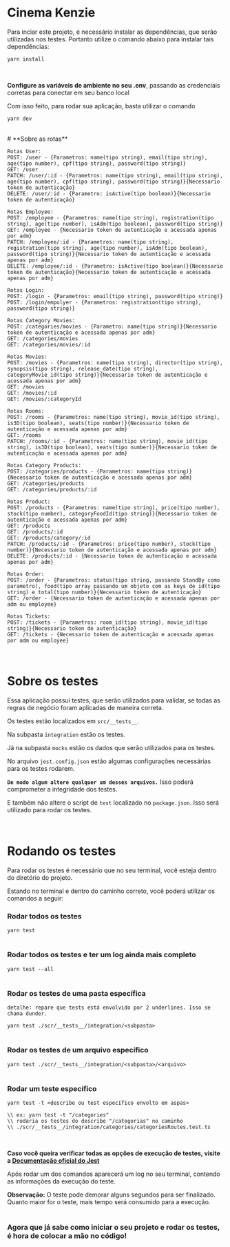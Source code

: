 # Cinema Kenzie

Para inciar este projeto, é necessário instalar as dependências, que serão utilizadas nos testes. Portanto utilize o comando abaixo para instalar tais dependências:

````
yarn install
````
<br>

**Configure as variáveis de ambiente no seu .env**, passando as credenciais corretas para conectar em seu banco local


Com isso feito, para rodar sua aplicação, basta utilizar o comando
````
yarn dev
````
<br> 
# **Sobre as rotas**


````
Rotas User:
POST: /user - {Parametros: name(tipo string), email(tipo string), age(tipo number), cpf(tipo string), password(tipo string)}
GET: /user
PATCH: /user/:id - {Parametros: name(tipo string), email(tipo string), age(tipo number), cpf(tipo string), password(tipo string)}{Necessario token de autenticação}
DELETE: /user/:id - {Parametro: isActive(tipo boolean)}{Necessario token de autenticação}
````
````
Rotas Employee:
POST: /employee - {Parametros: name(tipo string), registration(tipo string), age(tipo number), isAdm(tipo boolean), password(tipo string)}
GET: /employee - {Necessario token de autenticação e acessada apenas por adm}
PATCH: /employee/:id - {Parametros: name(tipo string), registration(tipo string), age(tipo number), isAdm(tipo boolean), password(tipo string)}{Necessario token de autenticação e acessada apenas por adm}
DELETE: /employee/:id - {Parametro: isActive(tipo boolean)}{Necessario token de autenticação}{Necessario token de autenticação e acessada apenas por adm}
````
````
Rotas Login:
POST: /login - {Parametros: email(tipo string), password(tipo string)}
POST: /login/empolyer - {Parametros: registration(tipo string), password(tipo string)}
````
````
Rotas Category Movies:
POST: /categories/movies - {Parametro: name(tipo string)}{Necessario token de autenticação e acessada apenas por adm}
GET: /categories/movies
GET: /categories/movies/:id
````
````
Rotas Movies:
POST: /movies - {Parametros: name(tipo string), director(tipo string), synopsis(tipo string), release_date(tipo string), categoryMovie_id(tipo string)}{Necessario token de autenticação e acessada apenas por adm}
GET: /movies
GET: /movies/:id 
GET: /movies/:categoryId
````
````
Rotas Rooms:
POST: /rooms - {Parametros: name(tipo string), movie_id(tipo string), is3D(tipo boolean), seats(tipo number)}{Necessario token de autenticação e acessada apenas por adm}
GET: /rooms 
PATCH: /rooms/:id - {Parametros: name(tipo string), movie_id(tipo string), is3D(tipo boolean), seats(tipo number)}{Necessario token de autenticação e acessada apenas por adm}
````
````
Rotas Category Products:
POST: /categories/products - {Parametros: name(tipo string)}{Necessario token de autenticação e acessada apenas por adm}
GET: /categories/products
GET: /categories/products/:id
````
````
Rotas Product:
POST: /products - {Parametros: name(tipo string), price(tipo number), stock(tipo number), categoryFoodId(tipo string)}{Necessario token de autenticação e acessada apenas por adm}
GET: /products
GET: /products/:id
GET: /products/category/:id
PATCH: /products/:id - {Parametros: price(tipo number), stock(tipo number)}{Necessario token de autenticação e acessada apenas por adm}
DELETE: /products/:id - {Necessario token de autenticação e acessada apenas por adm}
````
````
Rotas Order:
POST: /order - {Parametros: status(tipo string, passando StandBy como parametro), food(tipo array passando um objeto com as keys de id(tipo string) e total(tipo number)}{Necessario token de autenticação}
GET: /order - {Necessario token de autenticação e acessada apenas por adm ou employee}
````
````
Rotas Tickets:
POST: /tickets - {Parametros: room_id(tipo string), movie_id(tipo string)}{Necessario token de autenticação}
GET: /tickets - {Necessario token de autenticação e acessada apenas por adm ou employee}
````
<br>

# **Sobre os testes**

Essa aplicação possui testes, que serão utilizados para validar, se todas as regras de negócio foram aplicadas de maneira correta.

Os testes estão localizados em `src/__tests__`.

Na subpasta `integration` estão os testes.

Já na subpasta `mocks` estão os dados que serão utilizados para os testes.

No arquivo `jest.config.json` estão algumas configurações necessárias para os testes rodarem.

**`De modo algum altere qualquer um desses arquivos.`** Isso poderá comprometer a integridade dos testes.

E também não altere o script de `test` localizado no `package.json`. Isso será utilizado para rodar os testes.

<br>


# **Rodando os testes** 

Para rodar os testes é necessário que no seu terminal, você esteja dentro do diretório do projeto.

Estando no terminal e dentro do caminho correto, você poderá utilizar os comandos a seguir:

### Rodar todos os testes
````
yarn test
````
#
### Rodar todos os testes e ter um log ainda mais completo
````
yarn test --all
````
#

### Rodar os testes de uma pasta específica
`detalhe: repare que tests está envolvido por 2 underlines. Isso se chama dunder.`
````
yarn test ./scr/__tests__/integration/<subpasta>
````
#
### Rodar os testes de um arquivo específico
````
yarn test ./scr/__tests__/integration/<subpasta>/<arquivo>
````
#
### Rodar um teste específico
````
yarn test -t <describe ou test específico envolto em aspas>
````
````
\\ ex: yarn test -t "/categories"
\\ rodaria os testes do describe "/categorias" no caminho
\\ ./scr/__tests__/integration/categories/categoriesRoutes.test.ts
````

<br>


**Caso você queira verificar todas as opções de execução de testes, visite a [Documentação oficial do Jest](https://jestjs.io/docs/cli)**

Após rodar um dos comandos aparecerá um log no seu terminal, contendo as informações da execução do teste.

**Observação:** O teste pode demorar alguns segundos para ser finalizado. Quanto maior for o teste, mais tempo será consumido para a execução.

#



### Agora que já sabe como iniciar o seu projeto e rodar os testes, é hora de colocar a mão no código!
